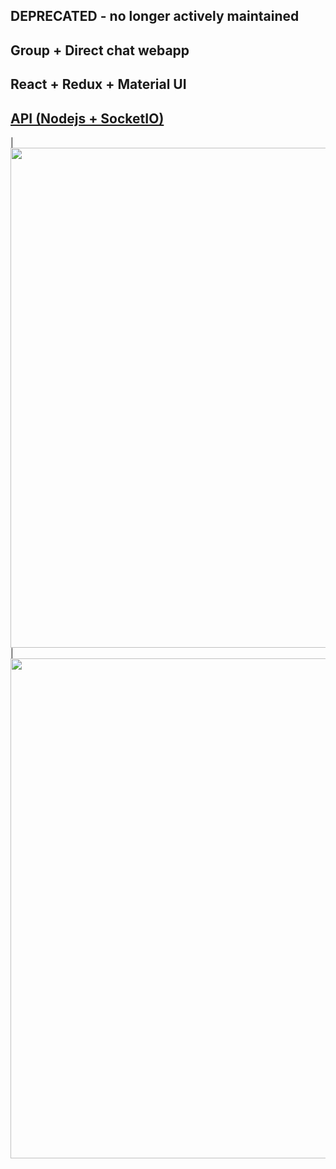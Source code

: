 ## DEPRECATED - no longer actively maintained

## Group + Direct chat webapp

## React + Redux + Material UI

## [API (Nodejs + SocketIO)](https://github.com/koha13/chatty-api)

|<img width="800" src="https://user-images.githubusercontent.com/26362611/92301175-8ccd9f80-ef8b-11ea-80f4-45c525d2b4fa.PNG">  |  <img width="800" src="https://user-images.githubusercontent.com/26362611/92301177-8dfecc80-ef8b-11ea-848a-edb6cd089d04.PNG">
